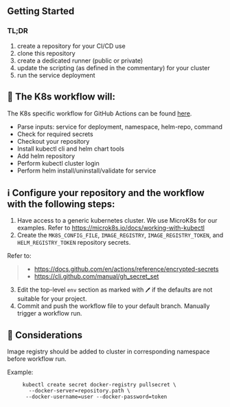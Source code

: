 ## Getting Started

### TL;DR
1. create a repository for your CI/CD use
2. clone this repository
3. create a dedicated runner (public or private)
4. update the scripting (as defined in the commentary) for your cluster
5. run the service deployment

## 💁 The K8s workflow will:

The K8s specific workflow for GitHub Actions can be found [here](/.github/workflows/deploy_service_k8s.yaml).

 - Parse inputs: service for deployment, namespace, helm-repo, command
 - Check for required secrets
 - Checkout your repository
 - Install kubectl cli and helm chart tools
 - Add helm repository
 - Perform kubectl cluster login
 - Perform helm install/uninstall/validate for service

## ℹ️ Configure your repository and the workflow with the following steps:
1. Have access to a generic kubernetes cluster. We use MicroK8s for our examples. Refer to https://microk8s.io/docs/working-with-kubectl
2. Create the `MK8S_CONFIG_FILE`, `IMAGE_REGISTRY`, `IMAGE_REGISTRY_TOKEN`, and  `HELM_REGISTRY_TOKEN` repository secrets. 

Refer to:
> - https://docs.github.com/en/actions/reference/encrypted-secrets
> - https://cli.github.com/manual/gh_secret_set
3. Edit the top-level `env` section as marked with `🖊️` if the defaults are not suitable for your project.
4. Commit and push the workflow file to your default branch. Manually trigger a workflow run.

## 📃 Considerations
Image registry should be added to cluster in corresponding namespace before workflow run.

Example:
```    
     kubectl create secret docker-registry pullsecret \
       --docker-server=repository.path \
      --docker-username=user --docker-password=token
```